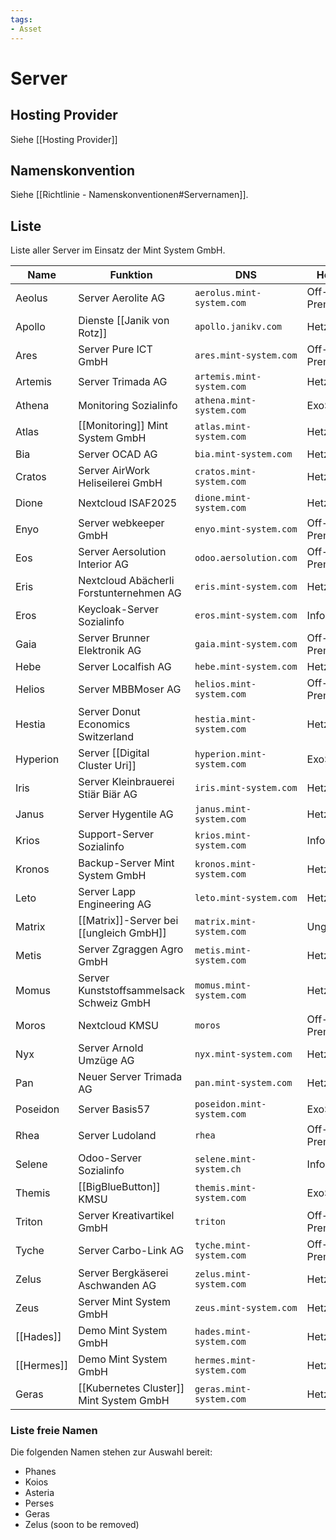 ```yaml
---
tags:
- Asset
---
```

# Server

## Hosting Provider

Siehe [[Hosting Provider]]

## Namenskonvention

Siehe [[Richtlinie - Namenskonventionen#Servernamen]].

## Liste

Liste aller Server im Einsatz der Mint System GmbH.

| Name       | Funktion                                 | DNS                        | Hoster      |
| ---------- | ---------------------------------------- | -------------------------- | ----------- |
| Aeolus     | Server Aerolite AG                       | `aerolus.mint-system.com`  | Off-Premise |
| Apollo     | Dienste [[Janik von Rotz]]               | `apollo.janikv.com`        | Hetzner     |
| Ares       | Server Pure ICT GmbH                     | `ares.mint-system.com`     | Off-Premise |
| Artemis    | Server Trimada AG                        | `artemis.mint-system.com`  | Hetzner     |
| Athena     | Monitoring Sozialinfo                    | `athena.mint-system.com`   | ExoScale    |
| Atlas      | [[Monitoring]] Mint System GmbH          | `atlas.mint-system.com`    | Hetzner     |
| Bia        | Server OCAD AG                           | `bia.mint-system.com`      | Hetzner     |
| Cratos     | Server AirWork Heliseilerei GmbH         | `cratos.mint-system.com`   | Hetzner     |
| Dione      | Nextcloud ISAF2025                       | `dione.mint-system.com`    | Hetzner     |
| Enyo       | Server webkeeper GmbH                    | `enyo.mint-system.com`     | Off-Premise |
| Eos        | Server Aersolution Interior AG           | `odoo.aersolution.com`     | Off-Premise |
| Eris       | Nextcloud  Abächerli Forstunternehmen AG | `eris.mint-system.com`     | Hetzner     |
| Eros       | Keycloak-Server Sozialinfo               | `eros.mint-system.com`     | Infomania   |
| Gaia       | Server Brunner Elektronik AG             | `gaia.mint-system.com`     | Off-Premise |
| Hebe       | Server Localfish AG                      | `hebe.mint-system.com`     | Hetzner     |
| Helios     | Server MBBMoser AG                       | `helios.mint-system.com`   | Off-Premise |
| Hestia     | Server Donut Economics Switzerland       | `hestia.mint-system.com`   | Hetzner     |
| Hyperion   | Server [[Digital Cluster Uri]]           | `hyperion.mint-system.com` | ExoScale    |
| Iris       | Server Kleinbrauerei Stiär Biär AG       | `iris.mint-system.com`     | Hetzner     |
| Janus      | Server Hygentile AG                      | `janus.mint-system.com`    | Hetzner     |
| Krios      | Support-Server Sozialinfo                | `krios.mint-system.com`    | Infomaniak  |
| Kronos     | Backup-Server Mint System GmbH           | `kronos.mint-system.com`   | Hetzner     |
| Leto       | Server Lapp Engineering AG               | `leto.mint-system.com`     | Hetzner     |
| Matrix     | [[Matrix]]-Server bei [[ungleich GmbH]]  | `matrix.mint-system.com`   | Ungleich    |
| Metis      | Server Zgraggen Agro GmbH                | `metis.mint-system.com`    | Hetzner     |
| Momus      | Server Kunststoffsammelsack Schweiz GmbH | `momus.mint-system.com`    | Hetzner     |
| Moros      | Nextcloud KMSU                           | `moros`                    | Off-Premise |
| Nyx        | Server Arnold Umzüge AG                  | `nyx.mint-system.com`      | Hetzner     |
| Pan        | Neuer Server Trimada AG                  | `pan.mint-system.com`      | Hetzner     |
| Poseidon   | Server Basis57                           | `poseidon.mint-system.com` | ExoScale    |
| Rhea       | Server Ludoland                          | `rhea`                     | Off-Premise |
| Selene     | Odoo-Server Sozialinfo                   | `selene.mint-system.ch`    | Infomaniak  |
| Themis     | [[BigBlueButton]] KMSU                   | `themis.mint-system.com`   | ExoScale    |
| Triton     | Server Kreativartikel GmbH               | `triton`                   | Off-Premise |
| Tyche      | Server Carbo-Link AG                     | `tyche.mint-system.com`    | Off-Premise |
| Zelus      | Server Bergkäserei Aschwanden AG         | `zelus.mint-system.com`    | Hetzner     |
| Zeus       | Server Mint System GmbH                  | `zeus.mint-system.com`     | Hetzner     |
| [[Hades]]  | Demo Mint System GmbH                    | `hades.mint-system.com`    | Hetzner     |
| [[Hermes]] | Demo Mint System GmbH                    | `hermes.mint-system.com`   | Hetzner     |
| Geras      | [[Kubernetes Cluster]] Mint System GmbH  | `geras.mint-system.com`    | Hetzner     |

### Liste freie Namen

Die folgenden Namen stehen zur Auswahl bereit:

* Phanes
* Koios
* Asteria
* Perses
* Geras
* Zelus (soon to be removed)